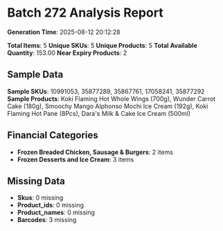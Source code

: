 # Batch 272 Analysis Report

**Generation Time**: 2025-08-12 20:12:28

**Total Items**: 5
**Unique SKUs**: 5
**Unique Products**: 5
**Total Available Quantity**: 153.00
**Near Expiry Products**: 2

## Sample Data
**Sample SKUs**: 10991053, 35877289, 35867761, 17058241, 35877292
**Sample Products**: Koki Flaming Hot Whole Wings (700g), Wunder Carrot Cake (180g), Smoochy Mango Alphonso Mochi Ice Cream (192g), Koki Flaming Hot Pane (8Pcs), Dara's Milk & Cake Ice Cream (500ml)

## Financial Categories
- **Frozen Breaded Chicken, Sausage & Burgers**: 2 items
- **Frozen Desserts and Ice Cream**: 3 items

## Missing Data
- **Skus**: 0 missing
- **Product_ids**: 0 missing
- **Product_names**: 0 missing
- **Barcodes**: 3 missing
